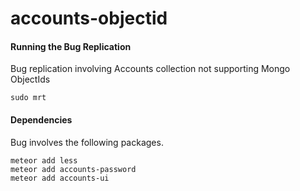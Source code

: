 accounts-objectid
=================


#### Running the Bug Replication  
Bug replication involving Accounts collection not supporting Mongo ObjectIds
````
sudo mrt
````

#### Dependencies
Bug involves the following packages.
````
meteor add less
meteor add accounts-password
meteor add accounts-ui
````



